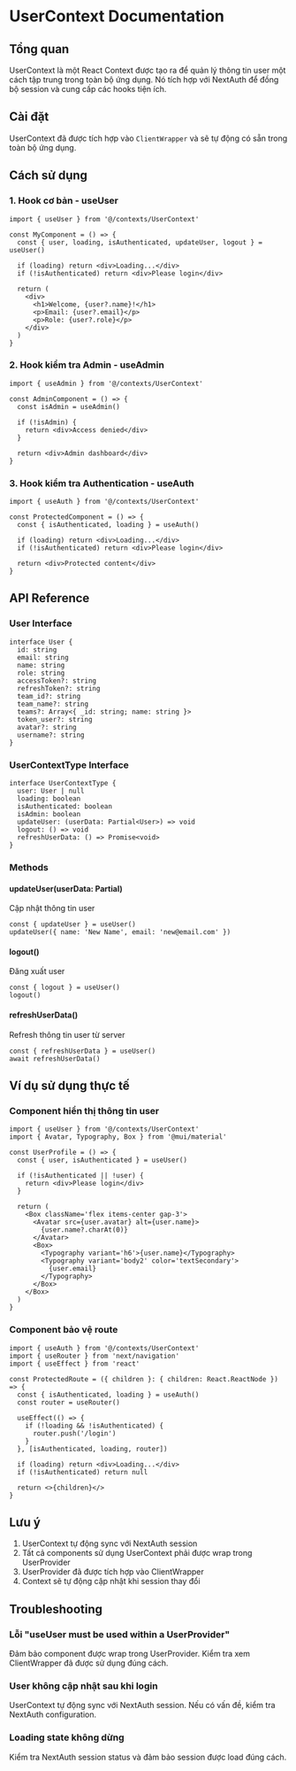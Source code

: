# UserContext Documentation

## Tổng quan

UserContext là một React Context được tạo ra để quản lý thông tin user một cách tập trung trong toàn bộ ứng dụng. Nó tích hợp với NextAuth để đồng bộ session và cung cấp các hooks tiện ích.

## Cài đặt

UserContext đã được tích hợp vào `ClientWrapper` và sẽ tự động có sẵn trong toàn bộ ứng dụng.

## Cách sử dụng

### 1. Hook cơ bản - useUser

```tsx
import { useUser } from '@/contexts/UserContext'

const MyComponent = () => {
  const { user, loading, isAuthenticated, updateUser, logout } = useUser()

  if (loading) return <div>Loading...</div>
  if (!isAuthenticated) return <div>Please login</div>

  return (
    <div>
      <h1>Welcome, {user?.name}!</h1>
      <p>Email: {user?.email}</p>
      <p>Role: {user?.role}</p>
    </div>
  )
}
```

### 2. Hook kiểm tra Admin - useAdmin

```tsx
import { useAdmin } from '@/contexts/UserContext'

const AdminComponent = () => {
  const isAdmin = useAdmin()

  if (!isAdmin) {
    return <div>Access denied</div>
  }

  return <div>Admin dashboard</div>
}
```

### 3. Hook kiểm tra Authentication - useAuth

```tsx
import { useAuth } from '@/contexts/UserContext'

const ProtectedComponent = () => {
  const { isAuthenticated, loading } = useAuth()

  if (loading) return <div>Loading...</div>
  if (!isAuthenticated) return <div>Please login</div>

  return <div>Protected content</div>
}
```

## API Reference

### User Interface

```tsx
interface User {
  id: string
  email: string
  name: string
  role: string
  accessToken?: string
  refreshToken?: string
  team_id?: string
  team_name?: string
  teams?: Array<{ _id: string; name: string }>
  token_user?: string
  avatar?: string
  username?: string
}
```

### UserContextType Interface

```tsx
interface UserContextType {
  user: User | null
  loading: boolean
  isAuthenticated: boolean
  isAdmin: boolean
  updateUser: (userData: Partial<User>) => void
  logout: () => void
  refreshUserData: () => Promise<void>
}
```

### Methods

#### updateUser(userData: Partial<User>)

Cập nhật thông tin user

```tsx
const { updateUser } = useUser()
updateUser({ name: 'New Name', email: 'new@email.com' })
```

#### logout()

Đăng xuất user

```tsx
const { logout } = useUser()
logout()
```

#### refreshUserData()

Refresh thông tin user từ server

```tsx
const { refreshUserData } = useUser()
await refreshUserData()
```

## Ví dụ sử dụng thực tế

### Component hiển thị thông tin user

```tsx
import { useUser } from '@/contexts/UserContext'
import { Avatar, Typography, Box } from '@mui/material'

const UserProfile = () => {
  const { user, isAuthenticated } = useUser()

  if (!isAuthenticated || !user) {
    return <div>Please login</div>
  }

  return (
    <Box className='flex items-center gap-3'>
      <Avatar src={user.avatar} alt={user.name}>
        {user.name?.charAt(0)}
      </Avatar>
      <Box>
        <Typography variant='h6'>{user.name}</Typography>
        <Typography variant='body2' color='textSecondary'>
          {user.email}
        </Typography>
      </Box>
    </Box>
  )
}
```

### Component bảo vệ route

```tsx
import { useAuth } from '@/contexts/UserContext'
import { useRouter } from 'next/navigation'
import { useEffect } from 'react'

const ProtectedRoute = ({ children }: { children: React.ReactNode }) => {
  const { isAuthenticated, loading } = useAuth()
  const router = useRouter()

  useEffect(() => {
    if (!loading && !isAuthenticated) {
      router.push('/login')
    }
  }, [isAuthenticated, loading, router])

  if (loading) return <div>Loading...</div>
  if (!isAuthenticated) return null

  return <>{children}</>
}
```

## Lưu ý

1. UserContext tự động sync với NextAuth session
2. Tất cả components sử dụng UserContext phải được wrap trong UserProvider
3. UserProvider đã được tích hợp vào ClientWrapper
4. Context sẽ tự động cập nhật khi session thay đổi

## Troubleshooting

### Lỗi "useUser must be used within a UserProvider"

Đảm bảo component được wrap trong UserProvider. Kiểm tra xem ClientWrapper đã được sử dụng đúng cách.

### User không cập nhật sau khi login

UserContext tự động sync với NextAuth session. Nếu có vấn đề, kiểm tra NextAuth configuration.

### Loading state không dừng

Kiểm tra NextAuth session status và đảm bảo session được load đúng cách.
